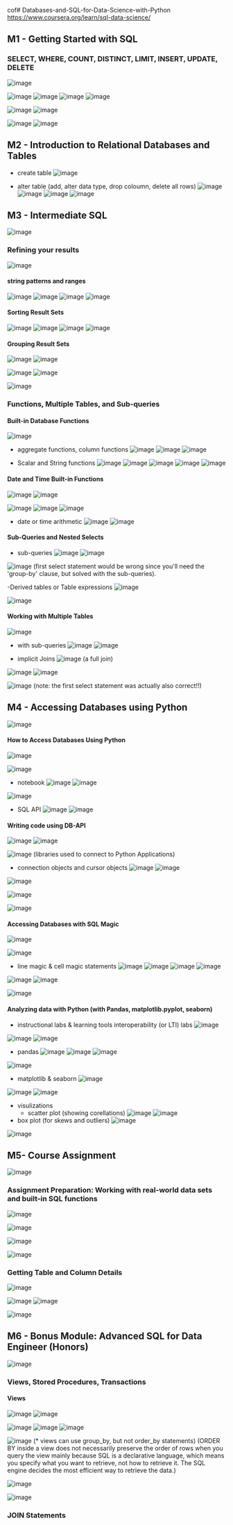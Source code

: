 cof# Databases-and-SQL-for-Data-Science-with-Python
https://www.coursera.org/learn/sql-data-science/

## M1 - Getting Started with SQL
### SELECT, WHERE, COUNT, DISTINCT, LIMIT, INSERT, UPDATE, DELETE
![image](https://github.com/user-attachments/assets/173b9bf6-749f-4576-9f0b-e35b87309e0c)

![image](https://github.com/user-attachments/assets/6f354c64-5d69-484d-9cec-fbfbe3c24578)
![image](https://github.com/user-attachments/assets/939030d6-5170-4959-be20-e02e557ecc4b)
![image](https://github.com/user-attachments/assets/7fc88ca3-d732-4598-b190-02dba892ac5f)
![image](https://github.com/user-attachments/assets/1cefc20e-2943-41da-b648-66a9c47859a4)


![image](https://github.com/user-attachments/assets/1f815aee-4527-4b45-9043-09eae2291623)
![image](https://github.com/user-attachments/assets/26850bdd-25d4-4c90-9fd2-e5f7a7f7538c)

![image](https://github.com/user-attachments/assets/6fe25843-7ade-49b0-aed0-b91cf5eb28cb)
![image](https://github.com/user-attachments/assets/9d14c5eb-bc42-4011-8609-e3d8aabe5670)




## M2 - Introduction to Relational Databases and Tables
- create table
![image](https://github.com/user-attachments/assets/a52443f7-6b4e-411c-8e05-6ce82f3bbc7f)

- alter table (add, alter data type, drop coloumn, delete all rows)
![image](https://github.com/user-attachments/assets/4002badf-6b02-4d9e-93a3-afe5f26b8c87)
![image](https://github.com/user-attachments/assets/bad7f6b8-60a2-4517-a3da-55c45dfad195)
![image](https://github.com/user-attachments/assets/854e4c07-5ad7-444b-bec2-7703f67fd95d)
![image](https://github.com/user-attachments/assets/0b11e408-ba6e-49a5-b328-c05e16966f5c)





## M3 - Intermediate SQL
![image](https://github.com/user-attachments/assets/b62cc389-f1d4-418e-91b4-6d20c8882990)

### Refining your results
![image](https://github.com/user-attachments/assets/54fecc8b-eb47-4174-aab3-abc3180b6382)

#### string patterns and ranges
![image](https://github.com/user-attachments/assets/e9b90f71-18bc-4273-bd90-0f86943ae64e)
![image](https://github.com/user-attachments/assets/eb57ff29-3447-47f8-84fb-c562fd29544b)
![image](https://github.com/user-attachments/assets/99471e12-d003-4fe9-80ad-c7ceac75d953)
![image](https://github.com/user-attachments/assets/e6ecf0a5-7cf7-4da9-ae8a-21dac9e3362e)

#### Sorting Result Sets
![image](https://github.com/user-attachments/assets/5811485f-7652-4eeb-b48e-37b1be4beb43)
![image](https://github.com/user-attachments/assets/794dd50c-8b11-4a79-964f-3111248dfd66)
![image](https://github.com/user-attachments/assets/c6d2d5cd-fb55-497f-823b-09bd6906c852)
![image](https://github.com/user-attachments/assets/66ef98f8-ceb8-426e-863e-8193c83d272d)

#### Grouping Result Sets
![image](https://github.com/user-attachments/assets/ba420584-2393-4c07-9e19-28f13e2ff438)
![image](https://github.com/user-attachments/assets/761734e4-9d29-4d4b-9b9c-6d981907c4a8)

![image](https://github.com/user-attachments/assets/109480dc-60f7-4a6e-8e77-f4e94a9341fe)
![image](https://github.com/user-attachments/assets/9317854a-fd67-41c4-801d-e2ae9b2137e6)

![image](https://github.com/user-attachments/assets/c4c31510-d938-4d3e-9837-e55f6826b1d9)



### Functions, Multiple Tables, and Sub-queries

#### Built-in Database Functions
![image](https://github.com/user-attachments/assets/c3317076-8700-41cc-b3bd-f0c63fa653d9)

- aggregate functions, column functions
  ![image](https://github.com/user-attachments/assets/ac574cea-fa0d-4292-b216-36a7327efb9a)
![image](https://github.com/user-attachments/assets/6eccdd3c-691b-4f82-b8ce-ea9dd88ad0e5)
![image](https://github.com/user-attachments/assets/2fa59523-26f2-498b-b2a0-7a59cdc67435)

- Scalar and String functions
![image](https://github.com/user-attachments/assets/17dea2e4-64c9-483e-8ee4-5f6cd5fb0556)
![image](https://github.com/user-attachments/assets/ca434ef5-3898-4579-a3cd-94671fa13596)
![image](https://github.com/user-attachments/assets/dc962cb4-0921-4181-9679-466d63ba3a84)
![image](https://github.com/user-attachments/assets/c67c0328-97ac-46a5-bcd0-40572d1a1a77)
![image](https://github.com/user-attachments/assets/7c29f490-08ef-44a5-a9ee-aa2fdf280462)

#### Date and Time Built-in Functions
![image](https://github.com/user-attachments/assets/b1efbd04-78e4-47c5-84c2-f5dc07a55298)
![image](https://github.com/user-attachments/assets/8f31d949-34f4-4ad1-afbb-7350f4295393)

![image](https://github.com/user-attachments/assets/4eb875ea-87dd-4161-b7f1-d276f9a0a220)
![image](https://github.com/user-attachments/assets/e42dd307-720b-4208-9e3b-be46017dc660)
![image](https://github.com/user-attachments/assets/8b592a6b-967e-438e-a1c8-eef89b1f3cfb)

- date or time arithmetic
  ![image](https://github.com/user-attachments/assets/9244ea5a-ecd2-47e9-ba73-ab02bcad31b7)
![image](https://github.com/user-attachments/assets/d82cf967-6588-46aa-aa49-4db43232df69)

#### Sub-Queries and Nested Selects
- sub-queries
![image](https://github.com/user-attachments/assets/9c03f306-99a7-4b03-a3ca-9d5de5fa31d0)
![image](https://github.com/user-attachments/assets/5eee3af2-17c9-448b-b0f9-e1e56409d949)

![image](https://github.com/user-attachments/assets/e69a747f-dad8-4cbf-a7c5-0512c03f0ef3)
(first select statement would be wrong since you'll need the 'group-by' clause, but solved with the sub-queries).

-Derived tables or Table expressions
![image](https://github.com/user-attachments/assets/0c387a8e-9acf-4265-87fb-c33d6b14c6b7)

![image](https://github.com/user-attachments/assets/8edd3b0a-73ce-4c61-ba73-4976e90891ca)

#### Working with Multiple Tables
![image](https://github.com/user-attachments/assets/a3bf2b27-e43c-47bd-925a-0b188e6e292c)

- with sub-queries
![image](https://github.com/user-attachments/assets/e68b0aea-3d73-4b2a-9287-3f3b6c4bac2d)
![image](https://github.com/user-attachments/assets/4c37c12a-50cd-4168-936d-cc9c6d09454e)


- implicit Joins
![image](https://github.com/user-attachments/assets/e5b934f6-bd25-4c0e-b430-844029b38ef4)
(a full join)

![image](https://github.com/user-attachments/assets/62555c60-16e0-4dd6-a574-e973ddf7bdee)
![image](https://github.com/user-attachments/assets/db7cd999-8062-4b04-8818-8c2a1216dda8)

![image](https://github.com/user-attachments/assets/80f9a5e7-51e0-4f49-8a01-3949007f1bfc)
(note: the first select statement was actually also correct!!)


## M4 - Accessing Databases using Python
![image](https://github.com/user-attachments/assets/e5cdefe2-2429-4d64-baa7-22ab2f928c13)

#### How to Access Databases Using Python
![image](https://github.com/user-attachments/assets/61cb0b17-6198-4e8a-aeec-bf6075a1d407)

![image](https://github.com/user-attachments/assets/797fbbb5-5de6-48bc-badf-7f7301057987)

- notebook
  ![image](https://github.com/user-attachments/assets/dc46b686-b7fa-483b-b264-4829cd6df545)
![image](https://github.com/user-attachments/assets/a515ad9b-3164-43ad-8b0d-266fbfa10da1)

![image](https://github.com/user-attachments/assets/7a5b5a35-084b-4850-8625-08624e1e7e3e)

- SQL API
![image](https://github.com/user-attachments/assets/1cba2182-50c4-4770-a0cc-ddedc1d3dba8)
![image](https://github.com/user-attachments/assets/0d103908-3ef8-4c0d-be74-37f51f5542a2)



#### Writing code using DB-API
![image](https://github.com/user-attachments/assets/5ec786da-2f60-4ac9-897b-6d16fdb32aeb)
![image](https://github.com/user-attachments/assets/269f686e-4151-4d42-94ac-601dbbe6d3e5)

![image](https://github.com/user-attachments/assets/e90d7c33-4f9f-4830-9d88-2811a3a7acb7)
(libraries used to connect to Python Applications)

- connection objects and cursor objects
![image](https://github.com/user-attachments/assets/59bf9a15-1f46-4977-9315-593ec55cc9f9)
![image](https://github.com/user-attachments/assets/2e5f8aa8-ef6d-4126-bea7-9d6aba86c863)

![image](https://github.com/user-attachments/assets/015fd6e7-43e0-491f-bf78-6eeeb7ee7206)

![image](https://github.com/user-attachments/assets/2c8d1f31-bca9-486c-b7dd-39cd4bf10b22)

![image](https://github.com/user-attachments/assets/1ad81732-db8e-42d3-84cd-63e5d1c3f369)


#### Accessing Databases with SQL Magic
![image](https://github.com/user-attachments/assets/0d5a1a40-bca9-44fc-abaa-893895e7d7ba)

![image](https://github.com/user-attachments/assets/d74b08b5-c7a5-48f4-ab35-040a019d3c7f)
- line magic & cell magic statements
![image](https://github.com/user-attachments/assets/61fefb74-a0d2-4dd6-9f97-8198c34305df)
![image](https://github.com/user-attachments/assets/01c7e584-7bd2-4ad2-9004-e35e05fe25ea)
![image](https://github.com/user-attachments/assets/4940cec0-d47f-4058-bc90-7451a5456877)
![image](https://github.com/user-attachments/assets/78c4b2d6-cfc5-4478-924c-884a5974c5ff)

![image](https://github.com/user-attachments/assets/0405aa3b-91cd-4130-b862-507c443505fe)
![image](https://github.com/user-attachments/assets/80ade4cc-2992-4a0d-a018-d616c7eda82e)

![image](https://github.com/user-attachments/assets/c1d1a902-d359-428c-b39d-9a5ee8bec2c7)


#### Analyzing data with Python (with Pandas, matplotlib.pyplot, seaborn)
- instructional labs & learning tools interoperability (or LTI) labs
![image](https://github.com/user-attachments/assets/941ca19b-7473-463a-a7cc-e7106ba7912f)

![image](https://github.com/user-attachments/assets/1ea1b34e-cacb-470f-85d2-c4799e652d50)
![image](https://github.com/user-attachments/assets/f2044906-c46e-4c77-a8f3-65a5f5c9d37e)

- pandas
![image](https://github.com/user-attachments/assets/1e49d5da-7bec-48db-b7de-b578acd68581)
![image](https://github.com/user-attachments/assets/483e82ee-bcb5-4c4d-a6a4-aa8f02a8d10e)
![image](https://github.com/user-attachments/assets/d4f9a8d3-b919-4ef3-99b7-70307876b04b)

![image](https://github.com/user-attachments/assets/880b1e64-1860-4053-a1b9-6d3a0172dff8)
- matplotlib & seaborn
![image](https://github.com/user-attachments/assets/c42c0df5-be42-4312-a3a6-9927e1f3c99c)

![image](https://github.com/user-attachments/assets/00552643-e8d1-4e10-b71b-8b512e481a97)
![image](https://github.com/user-attachments/assets/ef9c47fe-ec6f-425d-96fc-5c518dcedd71)

- visulizations
  - scatter plot (showing corellations)
    ![image](https://github.com/user-attachments/assets/0fc60219-549e-440c-b2d7-0cd4c5b1f473)
    ![image](https://github.com/user-attachments/assets/55e273ed-07b5-4304-ae0d-5900f3c343b5)
- box plot (for skews and outliers)
  ![image](https://github.com/user-attachments/assets/6ead7e13-b6a7-4e2c-8e4f-2b4992f568f6)

![image](https://github.com/user-attachments/assets/10ab0e6d-1c6a-471d-a214-7d86872955c5)



## M5- Course Assignment
![image](https://github.com/user-attachments/assets/0af7c596-c4ac-41b5-9044-ed4ae56c5eb8)

### Assignment Preparation: Working with real-world data sets and built-in SQL functions
![image](https://github.com/user-attachments/assets/69951d3d-1cca-41d7-ad94-c3eb8c6a8be0)

![image](https://github.com/user-attachments/assets/7b9fc422-e2eb-4dbe-a692-95ee7e15400e)

![image](https://github.com/user-attachments/assets/3ce930c6-3fe8-4a4e-87f3-3d92d47bfca7)

![image](https://github.com/user-attachments/assets/bd47da6e-dd5f-4dc2-add6-70cef07a22e9)

### Getting Table and Column Details
![image](https://github.com/user-attachments/assets/464d98e7-f2f9-44d0-9903-f1ef7183bc76)

![image](https://github.com/user-attachments/assets/406359ef-5dbf-4ea1-a405-77fa90b7e730)
![image](https://github.com/user-attachments/assets/014bdf13-7fe5-4e88-a819-db2dc71e9ba3)

![image](https://github.com/user-attachments/assets/bb4adbdb-0b05-4412-9cb7-a3b275de5be1)


## M6 - Bonus Module: Advanced SQL for Data Engineer (Honors)
![image](https://github.com/user-attachments/assets/497fc999-7b65-46a2-b167-93425e326828)

### Views, Stored Procedures, Transactions

#### Views
![image](https://github.com/user-attachments/assets/6cee5f59-6af8-49e1-99e4-660a9d86bfb1)
![image](https://github.com/user-attachments/assets/39bc23c2-7be0-4dfe-b2d4-4624869ede85)

![image](https://github.com/user-attachments/assets/cb8599e3-6a3d-406d-8933-a6509a6500a1)
![image](https://github.com/user-attachments/assets/474b1d97-067e-41bf-a264-1918c98e85b7)
![image](https://github.com/user-attachments/assets/b57a908b-d471-4ecf-ad33-437d72001ca8)

![image](https://github.com/user-attachments/assets/5544966f-7c50-4a51-b586-e662c81f2d3c)
(* views can use group_by, but not order_by statements)
(ORDER BY inside a view does not necessarily preserve the order of rows when you query the view mainly because SQL is a declarative language, which means you specify what you want to retrieve, not how to retrieve it. The SQL engine decides the most efficient way to retrieve the data.)

![image](https://github.com/user-attachments/assets/028364e4-0cbf-4a69-a85d-f1294b5de07c)

![image](https://github.com/user-attachments/assets/0b93b0fa-7ce7-4356-af90-fca00e6216b4)






### JOIN Statements


